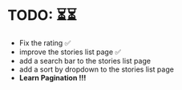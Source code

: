 # TODO: ⏳⏳
- Fix the rating ✅
- improve the stories list page ✅
- add a search bar to the stories list page
- add a sort by dropdown to the stories list page 
- **Learn Pagination !!!**